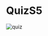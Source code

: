 # QuizS5

![quiz](https://user-images.githubusercontent.com/112618198/200758785-002a82c4-f86d-42b0-9393-f2688d24a96f.jpg)
